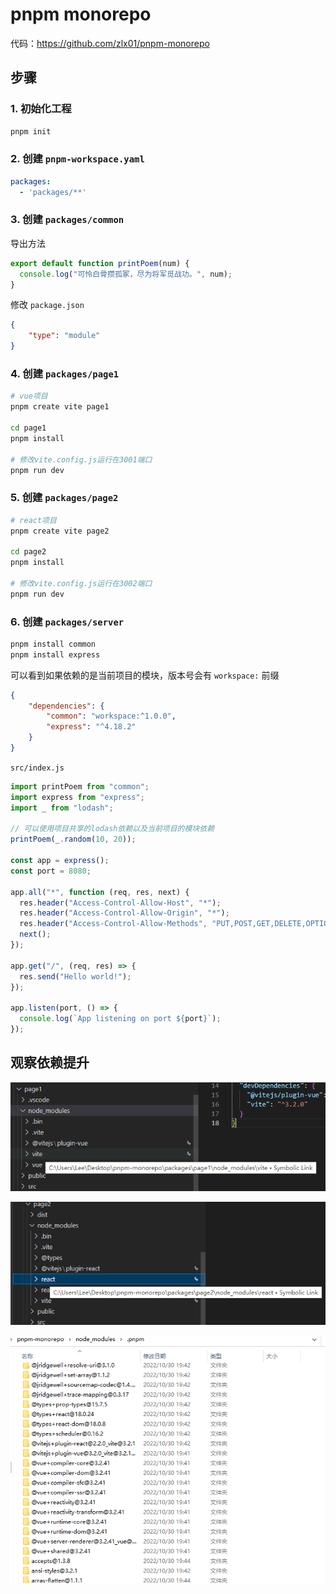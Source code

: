 # pnpm monorepo

代码：https://github.com/zlx01/pnpm-monorepo

## 步骤

### 1. 初始化工程

```bash
pnpm init
```

### 2. 创建 `pnpm-workspace.yaml`

```yaml
packages:
  - 'packages/**'
```

### 3. 创建 `packages/common`

导出方法

```js
export default function printPoem(num) {
  console.log("可怜白骨攒孤冢，尽为将军觅战功。", num);
}
```

修改 `package.json`

```json
{
    "type": "module"
}
```

### 4. 创建 `packages/page1`

```bash
# vue项目
pnpm create vite page1

cd page1
pnpm install

# 修改vite.config.js运行在3001端口
pnpm run dev
```

### 5. 创建 `packages/page2`

```bash
# react项目
pnpm create vite page2

cd page2
pnpm install

# 修改vite.config.js运行在3002端口
pnpm run dev
```

### 6. 创建 `packages/server`

```bash
pnpm install common
pnpm install express
```

可以看到如果依赖的是当前项目的模块，版本号会有 `workspace:` 前缀

```json
{
    "dependencies": {
    	"common": "workspace:^1.0.0",
    	"express": "^4.18.2"
  	}
}
```

`src/index.js`

```js
import printPoem from "common";
import express from "express";
import _ from "lodash";

// 可以使用项目共享的lodash依赖以及当前项目的模块依赖
printPoem(_.random(10, 20));

const app = express();
const port = 8080;

app.all("*", function (req, res, next) {
  res.header("Access-Control-Allow-Host", "*");
  res.header("Access-Control-Allow-Origin", "*");
  res.header("Access-Control-Allow-Methods", "PUT,POST,GET,DELETE,OPTIONS");
  next();
});

app.get("/", (req, res) => {
  res.send("Hello world!");
});

app.listen(port, () => {
  console.log(`App listening on port ${port}`);
});
```



## 观察依赖提升

![image-20221030201314346](assets/image-20221030201314346.png)

![image-20221030201346586](assets/image-20221030201346586.png)

![image-20221030202217699](assets/image-20221030202217699.png)
